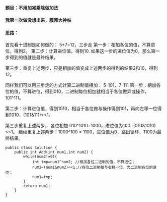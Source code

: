 ﻿####   题目：不用加减乘除做加法
####   我第一次做没想出来，膜拜大神帖
####   思路：
首先看十进制是如何做的： 5+7=12，三步走
第一步：相加各位的值，不算进位，得到2。
第二步：计算进位值，得到10. 如果这一步的进位值为0，那么第一步得到的值就是最终结果。

第三步：重复上述两步，只是相加的值变成上述两步的得到的结果2和10，得到12。

同样我们可以用三步走的方式计算二进制值相加： 5-101，7-111 第一步：相加各位的值，不算进位，得到010，二进制每位相加就相当于各位做异或操作，101^111。

第二步：计算进位值，得到1010，相当于各位做与操作得到101，再向左移一位得到1010，(101&111)<<1。

第三步重复上述两步， 各位相加 010^1010=1000，进位值为100=(010&1010)<<1。
     继续重复上述两步：1000^100 = 1100，进位值为0，跳出循环，1100为最终结果。

```
public class Solution {
    public int Add(int num1,int num2) {
        while(num2!=0){
            int tmp=num1^num2; //相加各位二进制的值，不算进位；
            num2=(num1&num2)<<1;//各位二进制相与右移一位，为二进制各位的进位；
            num1=tmp;
        }
        return num1;
    }
}
```

